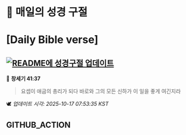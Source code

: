# 🙏 매일의 성경 구절
# [Daily Bible verse]
## [![README에 성경구절 업데이트](https://github.com/DONGSUKA/first_test/actions/workflows/update-readme-bible.yml/badge.svg)](https://github.com/DONGSUKA/first_test/actions/workflows/update-readme-bible.yml)
<!-- START_BIBLE_VERSE -->
📖 **창세기 41:37**
> 요셉이 애굽의 총리가 되다 바로와 그의 모든 신하가 이 일을 좋게 여긴지라

🕊️ _업데이트 시각: 2025-10-17 07:53:35 KST_
  <!-- END_BIBLE_VERSE -->
## GITHUB_ACTION
